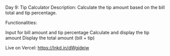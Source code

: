 

Day 9: Tip Calculator
Description: Calculate the tip amount based on the bill total and tip percentage.

Functionalities:

Input for bill amount and tip percentage
Calculate and display the tip amount
Display the total amount (bill + tip)

Live on Vercel: https://lnkd.in/dWgjdejw
